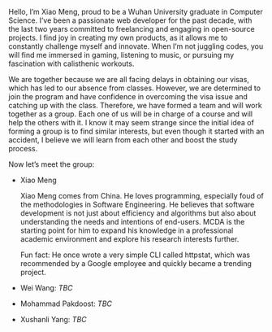 Hello, I’m Xiao Meng, proud to be a Wuhan University graduate in Computer
Science. I’ve been a passionate web developer for the past decade, with the
last two years committed to freelancing and engaging in open-source projects.
I find joy in creating my own products, as it allows me to constantly challenge
myself and innovate. When I’m not juggling codes, you will find me immersed in
gaming, listening to music, or pursuing my fascination with calisthenic
workouts.

We are together because we are all facing delays in obtaining our visas, which
has led to our absence from classes. However, we are determined to join the
program and have confidence in overcoming the visa issue and catching up with
the class. Therefore, we have formed a team and will work together as a group.
Each one of us will be in charge of a course and will help the others with it.
I know it may seem strange since the initial idea of forming a group is to find
similar interests, but even though it started with an accident, I believe we
will learn from each other and boost the study process.

Now let’s meet the group:

- Xiao Meng

  Xiao Meng comes from China. He loves programming, especially foud of the
  methodologies in Software Engineering. He believes that software development
  is not just about efficiency and algorithms but also about understanding the
  needs and intentions of end-users. MCDA is the starting point for him to
  expand his knowledge in a professional academic environment and explore his
  research interests further.

  Fun fact: He once wrote a very simple CLI called httpstat, which was
  recommended by a Google employee and quickly became a trending project.
- Wei Wang: *TBC*
- Mohammad Pakdoost: *TBC*
- Xushanli Yang: *TBC*
